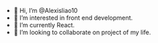 - 👋 Hi, I’m @Alexisliao10
- 👀 I’m interested in front end development.
- 🌱 I’m currently React.
- 💞️ I’m looking to collaborate on project of my life.

<!---
Alexisliao10/Alexisliao10 is a ✨ special ✨ repository because its `README.md` (this file) appears on your GitHub profile.
You can click the Preview link to take a look at your changes.
--->
